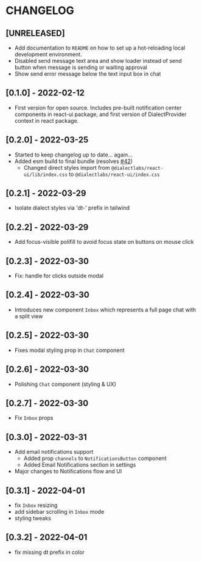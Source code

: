 # CHANGELOG

## [UNRELEASED]

- Add documentation to `README` on how to set up a hot-reloading local development environment.
- Disabled send message text area and show loader instead of send button when message is sending or waiting approval
- Show send error message below the text input box in chat

## [0.1.0] - 2022-02-12

- First version for open source. Includes pre-built notification center components in react-ui package, and first
  version of DialectProvider context in react package.

## [0.2.0] - 2022-03-25

- Started to keep changelog up to date... again...
- Added esm build to final bundle (resolves [#42](https://github.com/dialectlabs/react/issues/42))
    - Changed direct styles import from `@dialectlabs/react-ui/lib/index.css` to `@dialectlabs/react-ui/index.css`

## [0.2.1] - 2022-03-29

- Isolate dialect styles via 'dt-' prefix in tailwind

## [0.2.2] - 2022-03-29

- Add focus-visible polifill to avoid focus state on buttons on mouse click

## [0.2.3] - 2022-03-30

- Fix: handle for clicks outside modal

## [0.2.4] - 2022-03-30

- Introduces new component `Inbox` which represents a full page chat with a split view

## [0.2.5] - 2022-03-30

- Fixes modal styling prop in `Chat` component

## [0.2.6] - 2022-03-30

- Polishing `Chat` component (styling & UX)

## [0.2.7] - 2022-03-30

- Fix `Inbox` props

## [0.3.0] - 2022-03-31

- Add email notifications support
  - Added prop `channels` to `NotificationsButton` component
  - Added Email Notifications section in settings
- Major changes to Notifications flow and UI

## [0.3.1] - 2022-04-01

- fix `Inbox` resizing
- add sidebar scrolling in `Inbox` mode
- styling tweaks

## [0.3.2] - 2022-04-01

- fix missing dt prefix in color